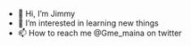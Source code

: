 - 👋 Hi, I’m Jimmy
- 👀 I’m interested in learning new things
- 📫 How to reach me @Gme_maina on twitter



<!---
Jamesxx98/Jamesxx98 is a ✨ special ✨ repository because its `README.md` (this file) appears on your GitHub profile.
You can click the Preview link to take a look at your changes.
--->

